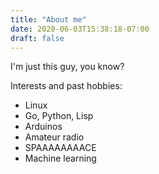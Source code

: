 ```yaml
---
title: "About me"
date: 2020-06-03T15:38:18-07:00
draft: false
---
```


I'm just this guy, you know?

Interests and past hobbies:

- Linux
- Go, Python, Lisp
- Arduinos
- Amateur radio
- SPAAAAAAAACE
- Machine learning
